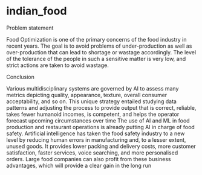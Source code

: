 # indian_food

Problem statement

Food Optimization is one of the primary concerns of the food industry in recent years. The
goal is to avoid problems of under-production as well as over-production that can lead to shortage or
wastage accordingly. The level of the tolerance of the people in such a sensitive matter is very low,
and strict actions are taken to avoid wastage.

Conclusion

Various multidisciplinary systems are governed by AI to assess many metrics depicting
quality, appearance, texture, overall consumer acceptability, and so on. This unique strategy
entailed studying data patterns and adjusting the process to provide output that is correct,
reliable, takes fewer humanoid incomes, is competent, and helps the operator forecast
upcoming circumstances over time
The use of AI and ML in food production and restaurant operations is already putting AI in
charge of food safety. Artificial intelligence has taken the food safety industry to a new level
by reducing human errors in manufacturing and, to a lesser extent, unused goods. It
provides lower packing and delivery costs, more customer satisfaction, faster services, voice
searching, and more personalised orders. Large food companies can also profit from these
business advantages, which will provide a clear gain in the long run
